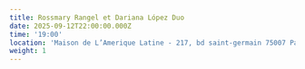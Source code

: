 ```yaml
---
title: Rossmary Rangel et Dariana López Duo
date: 2025-09-12T22:00:00.000Z
time: '19:00'
location: 'Maison de L’Amerique Latine - 217, bd saint-germain 75007 Paris'
weight: 1
---
```



